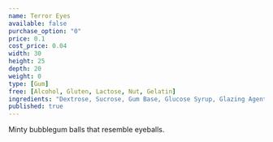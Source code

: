 ```yaml
---
name: Terror Eyes
available: false
purchase_option: "0"
price: 0.1
cost_price: 0.04
width: 30
height: 25
depth: 20
weight: 0
type: [Gum]
free: [Alcohol, Gluten, Lactose, Nut, Gelatin]
ingredients: "Dextrose, Sucrose, Gum Base, Glucose Syrup, Glazing Agents, Carnauba Wax, Shellac Antioxidant: E321. Colours: E120, E171"
published: true
---
```

Minty bubblegum balls that resemble eyeballs.
